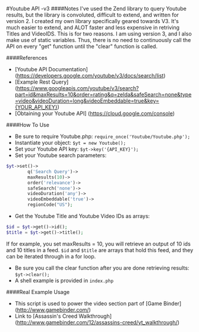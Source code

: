 #Youtube API -v3
####Notes
I've used the Zend library to query Youtube results, but the library is convoluted, difficult to extend, and written for version 2.  I created my own library specifically geared towards V3.  It's much easier to extend, and ALOT faster and less expensive in retriving Titles and VideoIDS.  This is for two reasons.  I am using version 3, and I also make use of static variables.  Thus, there is no need to continuously call the API on every "get" function until the "clear" function is called.

####References
* [Youtube API Documentation] (https://developers.google.com/youtube/v3/docs/search/list)
* [Example Rest Query] (https://www.googleapis.com/youtube/v3/search?part=id&maxResults=10&order=rating&q=zelda&safeSearch=none&type=video&videoDuration=long&videoEmbeddable=true&key={YOUR_API_KEY})
* [Obtaining your Youtube API] (https://cloud.google.com/console)

####How To Use
*  Be sure to require Youtube.php: `require_once('Youtube/Youtube.php');`
*  Instantiate your object: `$yt = new Youtube();`
*  Set your Youtube API key: `$yt->key('{API_KEY}');`
*  Set your Youtube search parameters:

```php
$yt->set()->
        q('Search Query')->
        maxResults(10)->
        order('relevance')->
        safeSearch('none')->
        videoDuration('any')->
        videoEmbeddable('true')->
        regionCode("US");
```

*  Get the Youtube Title and Youtube Video IDs as arrays:

```php
$id = $yt->get()->id();
$title = $yt->get()->title();
```

If for example, you set maxResults = 10, you will retrieve an output of 10 ids and 10 titles in a feed.  `$id` and `$title` are arrays that hold this feed, and they can be iterated through in a for loop.

*  Be sure you call the clear function after you are done retrieving results: `$yt->clear();`
*  A shell example is provided in `index.php`

####Real Example Usage
*  This script is used to power the video section part of [Game Binder] (http://www.gamebinder.com/)
*  Link to [Assassin's Creed Walkthrough] (http://www.gamebinder.com/12/assassins-creed/yt_walkthrough/)